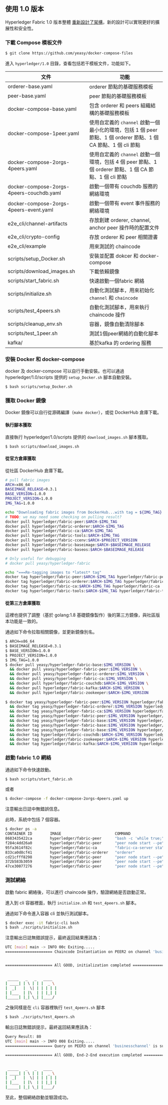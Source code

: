 ## 使用 1.0 版本

Hyperledger Fabric 1.0 版本整體 [重新設計了架構](https://github.com/hyperledger/fabric/blob/master/proposals/r1/Next-Consensus-Architecture-Proposal.md)，新的設計可以實現更好的擴展性和安全性。

### 下載 Compose 模板文件

```sh
$ git clone https://github.com/yeasy/docker-compose-files
```

進入 `hyperledger/1.0` 目錄，查看包括若干模板文件，功能如下。

文件 | 功能 
-- | --
orderer-base.yaml | orderer 節點的基礎服務模板
peer-base.yaml | peer 節點的基礎服務模板
docker-compose-base.yaml | 包含 orderer 和 peers 組織結構的基礎服務模板
docker-compose-1peer.yaml | 使用自定義的 `channel` 啟動一個最小化的環境，包括 1 個 peer 節點、1 個 orderer 節點、1 個 CA 節點、1 個 cli 節點
docker-compose-2orgs-4peers.yaml | 使用自定義的 `channel` 啟動一個環境，包括 4 個 peer 節點、1 個 orderer 節點、1 個 CA 節點、1 個 cli 節點
docker-compose-2orgs-4peers-couchdb.yaml | 啟動一個帶有 couchdb 服務的網絡環境
docker-compose-2orgs-4peers-event.yaml | 啟動一個帶有 event 事件服務的網絡環境
e2e_cli/channel-artifacts | 存放創建 orderer, channel, anchor peer 操作時的配置文件
e2e_cli/crypto-config | 存放 orderer 和 peer 相關證書
e2e_cli/example | 用來測試的 chaincode
scripts/setup_Docker.sh | 安裝並配置 dokcer 和 docker-compose
scripts/download_images.sh | 下載依賴鏡像
scripts/start_fabric.sh | 快速啟動一個fabric 網絡
scripts/initialize.sh | 自動化測試腳本，用來初始化 `channel` 和 `chaincode`
scripts/test_4peers.sh | 自動化測試腳本，用來執行 chaincode 操作
scripts/cleanup_env.sh | 容器，鏡像自動清除腳本
scripts/test_1peer.sh | 測試1個peer網絡的自動化腳本
kafka/ |基於kafka 的 ordering 服務

### 安裝 Docker 和 docker-compose 

docker 及 docker-compose 可以自行手動安裝。也可以通過 hyperledger/1.0/scripts 提供的 `setup_Docker.sh` 腳本自動安裝。

```bash
$ bash scripts/setup_Docker.sh
```

### 獲取 Docker 鏡像

Docker 鏡像可以自行從源碼編譯（`make docker`），或從 DockerHub 倉庫下載。

#### 執行腳本獲取
直接執行 hyperledger/1.0/scripts 提供的 `download_images.sh` 腳本獲取。

```bash
$ bash scripts/download_images.sh
```

#### 從官方倉庫獲取
從社區 DockerHub 倉庫下載。

```bash
# pull fabric images
ARCH=x86_64
BASEIMAGE_RELEASE=0.3.1
BASE_VERSION=1.0.0
PROJECT_VERSION=1.0.0
IMG_TAG=1.0.0

echo "Downloading fabric images from DockerHub...with tag = ${IMG_TAG}... need a while"
# TODO: we may need some checking on pulling result?
docker pull hyperledger/fabric-peer:$ARCH-$IMG_TAG
docker pull hyperledger/fabric-orderer:$ARCH-$IMG_TAG
docker pull hyperledger/fabric-ca:$ARCH-$IMG_TAG
docker pull hyperledger/fabric-tools:$ARCH-$IMG_TAG
docker pull hyperledger/fabric-ccenv:$ARCH-$PROJECT_VERSION
docker pull hyperledger/fabric-baseimage:$ARCH-$BASEIMAGE_RELEASE
docker pull hyperledger/fabric-baseos:$ARCH-$BASEIMAGE_RELEASE

# Only useful for debugging
# docker pull yeasy/hyperledger-fabric

echo "===Re-tagging images to *latest* tag"
docker tag hyperledger/fabric-peer:$ARCH-$IMG_TAG hyperledger/fabric-peer
docker tag hyperledger/fabric-orderer:$ARCH-$IMG_TAG hyperledger/fabric-orderer
docker tag hyperledger/fabric-ca:$ARCH-$IMG_TAG hyperledger/fabric-ca
docker tag hyperledger/fabric-tools:$ARCH-$IMG_TAG hyperledger/fabric-tools
```
#### 從第三方倉庫獲取
這裡也提供了調整（基於 golang:1.8 基礎鏡像製作）後的第三方鏡像，與社區版本功能是一致的。

通過如下命令拉取相關鏡像，並更新鏡像別名。

```bash
$ ARCH=x86_64
$ BASEIMAGE_RELEASE=0.3.1
$ BASE_VERSION=1.0.0
$ PROJECT_VERSION=1.0.0
$ IMG_TAG=1.0.0
$ docker pull yeasy/hyperledger-fabric-base:$IMG_VERSION \
  && docker pull yeasy/hyperledger-fabric-peer:$IMG_VERSION \
  && docker pull yeasy/hyperledger-fabric-orderer:$IMG_VERSION \
  && docker pull yeasy/hyperledger-fabric-ca:$IMG_VERSION \
  && docker pull hyperledger/fabric-couchdb:$ARCH-$IMG_VERSION \
  && docker pull hyperledger/fabric-kafka:$ARCH-$IMG_VERSION \
  && docker pull hyperledger/fabric-zookeeper:$ARCH-$IMG_VERSION
  
$ docker tag yeasy/hyperledger-fabric-peer:$IMG_VERSION hyperledger/fabric-peer \
  && docker tag yeasy/hyperledger-fabric-orderer:$IMG_VERSION hyperledger/fabric-orderer \
  && docker tag yeasy/hyperledger-fabric-ca:$IMG_VERSION hyperledger/fabric-ca \
  && docker tag yeasy/hyperledger-fabric-peer:$IMG_VERSION hyperledger/fabric-tools \
  && docker tag yeasy/hyperledger-fabric-base:$IMG_VERSION hyperledger/fabric-ccenv:$ARCH-$PROJECT_VERSION \
  && docker tag yeasy/hyperledger-fabric-base:$IMG_VERSION hyperledger/fabric-baseos:$ARCH-$BASEIMAGE_RELEASE \
  && docker tag yeasy/hyperledger-fabric-base:$IMG_VERSION hyperledger/fabric-baseimage:$ARCH-$BASEIMAGE_RELEASE \
  && docker tag hyperledger/fabric-couchdb:$ARCH-$IMG_VERSION hyperledger/fabric-couchdb \
  && docker tag hyperledger/fabric-zookeeper:$ARCH-$IMG_VERSION hyperledger/fabric-zookeeper \
  && docker tag hyperledger/fabric-kafka:$ARCH-$IMG_VERSION hyperledger/fabric-kafka
```

### 啟動 fabric 1.0 網絡

通過如下命令快速啟動。

```sh
$ bash scripts/start_fabric.sh
```

或者

```bash
$ docker-compose -f docker-compose-2orgs-4peers.yaml up
```

注意輸出日誌中無錯誤信息。

此時，系統中包括 7 個容器。

```bash
$ docker ps -a
CONTAINER ID        IMAGE                        COMMAND                  CREATED             STATUS              PORTS                                                                                 NAMES
8683435422ca        hyperledger/fabric-peer      "bash -c 'while true;"   19 seconds ago      Up 18 seconds       7050-7059/tcp                                                                         fabric-cli
f284c4dd26a0        hyperledger/fabric-peer      "peer node start --pe"   22 seconds ago      Up 19 seconds       7050/tcp, 0.0.0.0:7051->7051/tcp, 7052/tcp, 7054-7059/tcp, 0.0.0.0:7053->7053/tcp     peer0.org1.example.com
95fa3614f82c        hyperledger/fabric-ca        "fabric-ca-server sta"   22 seconds ago      Up 19 seconds       0.0.0.0:7054->7054/tcp                                                                fabric-ca
833ca0d8cf41        hyperledger/fabric-orderer   "orderer"                22 seconds ago      Up 19 seconds       0.0.0.0:7050->7050/tcp                                                                orderer.example.com
cd21cfff8298        hyperledger/fabric-peer      "peer node start --pe"   22 seconds ago      Up 20 seconds       7050/tcp, 7052/tcp, 7054-7059/tcp, 0.0.0.0:9051->7051/tcp, 0.0.0.0:9053->7053/tcp     peer0.org2.example.com
372b583b3059        hyperledger/fabric-peer      "peer node start --pe"   22 seconds ago      Up 20 seconds       7050/tcp, 7052/tcp, 7054-7059/tcp, 0.0.0.0:10051->7051/tcp, 0.0.0.0:10053->7053/tcp   peer1.org2.example.com
47ce30077276        hyperledger/fabric-peer      "peer node start --pe"   22 seconds ago      Up 20 seconds       7050/tcp, 7052/tcp, 7054-7059/tcp, 0.0.0.0:8051->7051/tcp, 0.0.0.0:8053->7053/tcp     peer1.org1.example.com
```

### 測試網絡

啟動 fabric 網絡後，可以進行 chaincode 操作，驗證網絡是否啟動正常。

進入到 cli 容器裡面，執行 `initialize.sh` 和 `test_4peers.sh` 腳本。

通過如下命令進入容器 cli 並執行測試腳本。

```bash
$ docker exec -it fabric-cli bash
$ bash ./scripts/initialize.sh
```

注意輸出日誌無錯誤提示，最終返回結果應該為：

```bash
UTC [main] main -> INFO 00c Exiting.....
===================== Chaincode Instantiation on PEER2 on channel 'businesschannel' is successful ===================== 


===================== All GOOD, initialization completed ===================== 


 _____   _   _   ____  
| ____| | \ | | |  _ \ 
|  _|   |  \| | | | | |
| |___  | |\  | | |_| |
|_____| |_| \_| |____/ 
```

之後同樣是在 `cli` 容器裡執行 `test_4peers.sh` 腳本

```bash
$ bash ./scripts/test_4peers.sh
```

輸出日誌無錯誤提示，最終返回結果應該為：

```bash
Query Result: 80
UTC [main] main -> INFO 008 Exiting.....
===================== Query on PEER3 on channel 'businesschannel' is successful ===================== 

===================== All GOOD, End-2-End execution completed ===================== 


 _____   _   _   ____  
| ____| | \ | | |  _ \ 
|  _|   |  \| | | | | |
| |___  | |\  | | |_| |
|_____| |_| \_| |____/ 
```

至此，整個網絡啟動並驗證成功。
